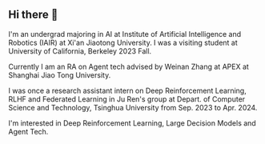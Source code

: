 ## Hi there 👋

I'm an undergrad majoring in AI at Institute of Artificial Intelligence and Robotics (IAIR) at Xi'an Jiaotong University. I was a visiting student at University of California, Berkeley 2023 Fall.

Currently I am an RA on Agent tech advised by Weinan Zhang at APEX at Shanghai Jiao Tong University.

I was once a research assistant intern on Deep Reinforcement Learning, RLHF and Federated Learning in Ju Ren's group at Depart. of Computer Science and Technology, Tsinghua University from Sep. 2023 to Apr. 2024.

I'm interested in Deep Reinforcement Learning, Large Decision Models and Agent Tech.

<!--
**jwliao-ai/jwliao-ai** is a ✨ _special_ ✨ repository because its `README.md` (this file) appears on your GitHub profile.

Here are some ideas to get you started:

- 🔭 I’m currently working on ...
- 🌱 I’m currently learning ...
- 👯 I’m looking to collaborate on ...
- 🤔 I’m looking for help with ...
- 💬 Ask me about ...
- 📫 How to reach me: ...
- 😄 Pronouns: ...
- ⚡ Fun fact: ...
-->
